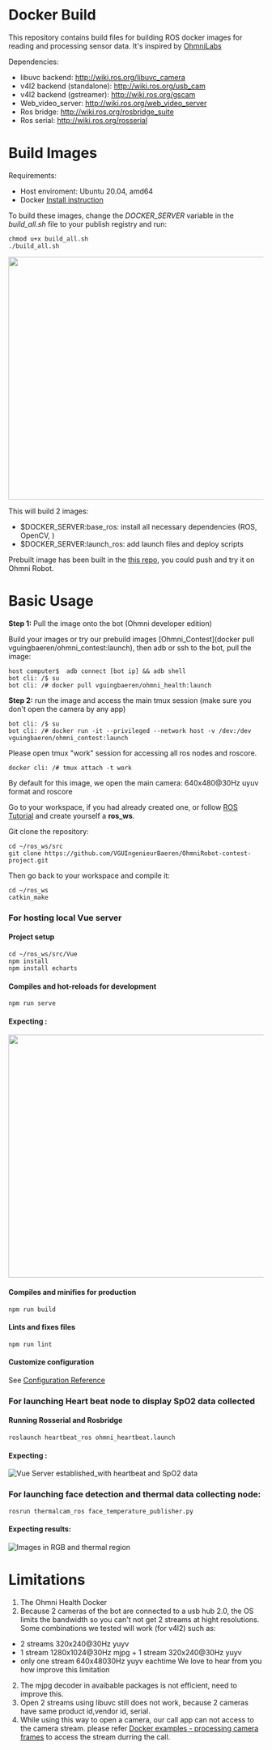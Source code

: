 # Docker Build 
This repository contains build files for building ROS docker images for reading and processing sensor data.
It's inspired by [OhmniLabs](https://gitlab.com/ohmni-sdk/docker-ohmni-rgbcamera)


Dependencies:
* libuvc backend: http://wiki.ros.org/libuvc_camera  
* v4l2 backend (standalone): http://wiki.ros.org/usb_cam 
* v4l2 backend (gstreamer): http://wiki.ros.org/gscam 
* Web_video_server: http://wiki.ros.org/web_video_server
* Ros bridge: http://wiki.ros.org/rosbridge_suite
* Ros serial: http://wiki.ros.org/rosserial

# Build Images
Requirements:
 * Host enviroment: Ubuntu 20.04, amd64
 * Docker [Install instruction](https://docs.docker.com/install/linux/docker-ce/ubuntu/)

To build these images, change the _DOCKER_SERVER_ variable in the _build_all.sh_ file to your publish registry and run:
```
chmod u+x build_all.sh
./build_all.sh
```
<img src="image/docker.png" width="640" height="480" />


This will build 2 images:
* $DOCKER_SERVER:base_ros: install all necessary dependencies (ROS, OpenCV, )
* $DOCKER_SERVER:launch_ros: add launch files and deploy scripts

Prebuilt image has been built in the [this repo](https://hub.docker.com/repository/docker/vguingbaeren/ohmni_contest), you could push and try it on Ohmni Robot.

# Basic Usage
**Step 1:** Pull the image onto the bot (Ohmni developer edition)

Build your images or try our prebuild images [Ohmni_Contest](docker pull vguingbaeren/ohmni_contest:launch), then adb or ssh to the bot, pull the image:
```
host computer$  adb connect [bot ip] && adb shell
bot cli: /$ su
bot cli: /# docker pull vguingbaeren/ohmni_health:launch
```
**Step 2:** run the image and access the main tmux session (make sure you don't open the camera by any app)
```
bot cli: /$ su
bot cli: /# docker run -it --privileged --network host -v /dev:/dev  vguingbaeren/ohmni_contest:launch 
```
Please open tmux "work" session for accessing all ros nodes and roscore.
```
docker cli: /# tmux attach -t work
```
By default for this image, we open the main camera: 640x480@30Hz uyuv format and roscore




Go to your workspace, if you had already created one, or follow [ROS Tutorial](http://wiki.ros.org/ROS/Tutorials) and create yourself a **ros_ws**.

Git clone the repository:
```
cd ~/ros_ws/src
git clone https://github.com/VGUIngenieurBaeren/OhmniRobot-contest-project.git
```

Then go back to your workspace and compile it:
```
cd ~/ros_ws
catkin_make
```
### For hosting local Vue server

#### Project setup
```
cd ~/ros_ws/src/Vue
npm install
npm install echarts
```

#### Compiles and hot-reloads for development
```
npm run serve
```


#### Expecting :
<img src="image/Vue.gif" width="640" height="480" />



#### Compiles and minifies for production

```
npm run build
```

#### Lints and fixes files
```
npm run lint
```

#### Customize configuration
See [Configuration Reference](https://cli.vuejs.org/config/)

### For launching Heart beat node to display SpO2 data collected

#### Running Rosserial and Rosbridge
```
roslaunch heartbeat_ros ohmni_heartbeat.launch
```

#### Expecting :
![Vue Server established_with heartbeat and SpO2 data](https://github.com/VGUIngenieurBaeren/OhmniRobot-contest-project/blob/main/figures/vue_server_with_HB_data.png)

### For launching face detection and thermal data collecting node:
```
rosrun thermalcam_ros face_temperature_publisher.py
```

#### Expecting results:
![Images in RGB and thermal region](https://github.com/VGUIngenieurBaeren/OhmniRobot-contest-project/blob/main/figures/RGB%20and%20thermal%20images.png)


# Limitations
1. The Ohmni Health Docker 
1. Because 2 cameras of the bot are connected to a usb hub 2.0, the OS limits the bandwidth so you can't not get 2 streams at hight resolutions. Some combinations we tested will work (for v4l2) such as:
* 2 streams 320x240@30Hz yuyv
* 1 stream 1280x1024@30Hz mjpg + 1 stream 320x240@30Hz yuyv
* only one stream 640x48030Hz yuyv eachtime
We love to hear from you how improve this limitation

2. The mjpg decoder in avaibable packages is not efficient, need to improve this.
3. Open 2 streams using libuvc still does not work, because 2 cameras have same product id,vendor id, serial.  
4. While using this way to open a camera, our call app can not access to the camera stream. please refer [Docker examples - processing camera frames](https://docs.ohmnilabs.com/ohmnidocker/) to access the stream durring the call.
